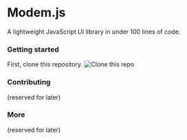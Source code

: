 # Modem.js
A lightweight JavaScript UI library in under 100 lines of code.

### Getting started
First, clone this repository.
![Clone this repo](ezgif-video-to-gif.gif)

### Contributing
(reserved for later)

### More
(reserved for later)
